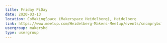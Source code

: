 ```yaml
---
title: Friday PiDay
date: 2020-03-13
location: CoMakingSpace (Makerspace Heidelberg), Heidelberg
link: https://www.meetup.com/Heidelberg-Makers-Meetup/events/sncmprybcfbrb/
usergroup: makershd
type: usergroup
---
```

